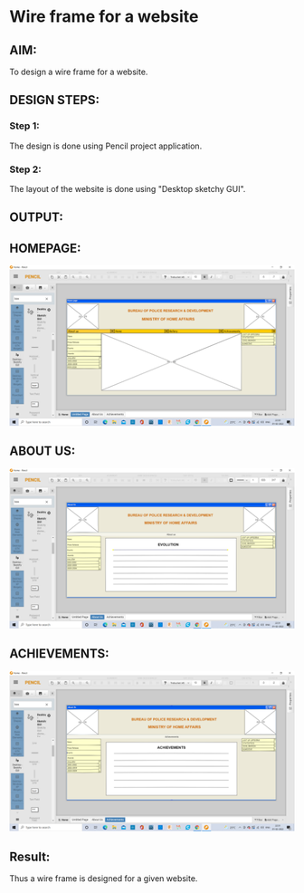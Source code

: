 # Wire frame for a website

## AIM:
To design a wire frame for a website.

## DESIGN STEPS:

### Step 1:
The design is done using Pencil project application.

### Step 2:
The layout of the website is done using "Desktop sketchy GUI".

## OUTPUT:
## HOMEPAGE:
![out](./Home.PNG)
## ABOUT US:
![put](./about.PNG)
## ACHIEVEMENTS:
![result](./Achievements.PNG)

## Result:
Thus a wire frame is designed for a given website.
